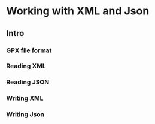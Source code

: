 # Working with XML and Json

## Intro

### GPX file format

### Reading XML

### Reading JSON

### Writing XML

### Writing Json